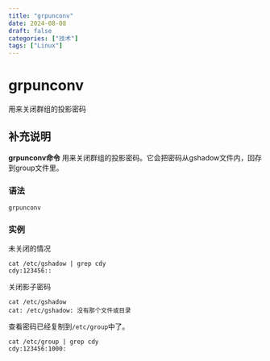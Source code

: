 ```yaml
---
title: "grpunconv"
date: 2024-08-08
draft: false
categories: ["技术"]
tags: ["Linux"]
---
```

grpunconv
===

用来关闭群组的投影密码

## 补充说明

**grpunconv命令** 用来关闭群组的投影密码。它会把密码从gshadow文件内，回存到group文件里。

###  语法

```shell
grpunconv
```

###  实例

未关闭的情况

```shell
cat /etc/gshadow | grep cdy
cdy:123456::
```

关闭影子密码

```shell
cat /etc/gshadow
cat: /etc/gshadow: 没有那个文件或目录
```

查看密码已经复制到`/etc/group`中了。

```shell
cat /etc/group | grep cdy
cdy:123456:1000:
```


